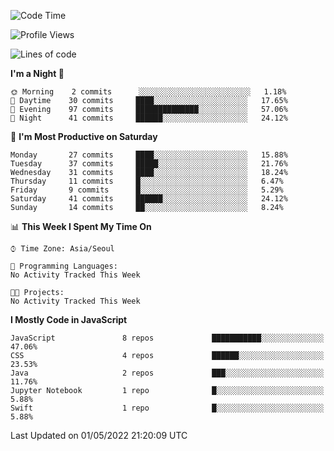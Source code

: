 <!--START_SECTION:waka-->
![Code Time](http://img.shields.io/badge/Code%20Time-830%20hrs%2020%20mins-blue)

![Profile Views](http://img.shields.io/badge/Profile%20Views-0-blue)

![Lines of code](https://img.shields.io/badge/From%20Hello%20World%20I%27ve%20Written-54%20Thousand%20lines%20of%20code-blue)

**I'm a Night 🦉** 

```text
🌞 Morning    2 commits      ░░░░░░░░░░░░░░░░░░░░░░░░░   1.18% 
🌆 Daytime    30 commits     ████░░░░░░░░░░░░░░░░░░░░░   17.65% 
🌃 Evening    97 commits     ██████████████░░░░░░░░░░░   57.06% 
🌙 Night      41 commits     ██████░░░░░░░░░░░░░░░░░░░   24.12%

```
📅 **I'm Most Productive on Saturday** 

```text
Monday       27 commits     ████░░░░░░░░░░░░░░░░░░░░░   15.88% 
Tuesday      37 commits     █████░░░░░░░░░░░░░░░░░░░░   21.76% 
Wednesday    31 commits     ████░░░░░░░░░░░░░░░░░░░░░   18.24% 
Thursday     11 commits     █░░░░░░░░░░░░░░░░░░░░░░░░   6.47% 
Friday       9 commits      █░░░░░░░░░░░░░░░░░░░░░░░░   5.29% 
Saturday     41 commits     ██████░░░░░░░░░░░░░░░░░░░   24.12% 
Sunday       14 commits     ██░░░░░░░░░░░░░░░░░░░░░░░   8.24%

```


📊 **This Week I Spent My Time On** 

```text
⌚︎ Time Zone: Asia/Seoul

💬 Programming Languages: 
No Activity Tracked This Week

🐱‍💻 Projects: 
No Activity Tracked This Week

```

**I Mostly Code in JavaScript** 

```text
JavaScript               8 repos             ███████████░░░░░░░░░░░░░░   47.06% 
CSS                      4 repos             ██████░░░░░░░░░░░░░░░░░░░   23.53% 
Java                     2 repos             ███░░░░░░░░░░░░░░░░░░░░░░   11.76% 
Jupyter Notebook         1 repo              █░░░░░░░░░░░░░░░░░░░░░░░░   5.88% 
Swift                    1 repo              █░░░░░░░░░░░░░░░░░░░░░░░░   5.88%

```



 Last Updated on 01/05/2022 21:20:09 UTC
<!--END_SECTION:waka-->

